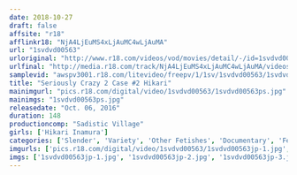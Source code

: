 ```yaml
---
date: 2018-10-27
draft: false
affsite: "r18"
afflinkr18: "NjA4LjEuMS4xLjAuMC4wLjAuMA"
url: "1svdvd00563"
urloriginal: "http://www.r18.com/videos/vod/movies/detail/-/id=1svdvd00563"
urlfinal: "http://media.r18.com/track/NjA4LjEuMS4xLjAuMC4wLjAuMA/videos/vod/movies/detail/-/id=1svdvd00563"
samplevid: "awspv3001.r18.com/litevideo/freepv/1/1sv/1svdvd00563/1svdvd00563_dmb_w.mp4"
title: "Seriously Crazy 2 Case #2 Hikari"
mainimgurl: "pics.r18.com/digital/video/1svdvd00563/1svdvd00563ps.jpg"
mainimgs: "1svdvd00563ps.jpg"
releasedate: "Oct. 06, 2016"
duration: 148
productioncomp: "Sadistic Village"
girls: ['Hikari Inamura']
categories: ['Slender', 'Variety', 'Other Fetishes', 'Documentary', 'Featured Actress', 'Hi-Def']
imgurls: ['pics.r18.com/digital/video/1svdvd00563/1svdvd00563jp-1.jpg', 'pics.r18.com/digital/video/1svdvd00563/1svdvd00563jp-2.jpg', 'pics.r18.com/digital/video/1svdvd00563/1svdvd00563jp-3.jpg', 'pics.r18.com/digital/video/1svdvd00563/1svdvd00563jp-4.jpg', 'pics.r18.com/digital/video/1svdvd00563/1svdvd00563jp-5.jpg', 'pics.r18.com/digital/video/1svdvd00563/1svdvd00563jp-6.jpg', 'pics.r18.com/digital/video/1svdvd00563/1svdvd00563jp-7.jpg', 'pics.r18.com/digital/video/1svdvd00563/1svdvd00563jp-8.jpg', 'pics.r18.com/digital/video/1svdvd00563/1svdvd00563jp-9.jpg', 'pics.r18.com/digital/video/1svdvd00563/1svdvd00563jp-10.jpg', 'pics.r18.com/digital/video/1svdvd00563/1svdvd00563jp-11.jpg', 'pics.r18.com/digital/video/1svdvd00563/1svdvd00563jp-12.jpg', 'pics.r18.com/digital/video/1svdvd00563/1svdvd00563jp-13.jpg', 'pics.r18.com/digital/video/1svdvd00563/1svdvd00563jp-14.jpg', 'pics.r18.com/digital/video/1svdvd00563/1svdvd00563jp-15.jpg', 'pics.r18.com/digital/video/1svdvd00563/1svdvd00563jp-16.jpg', 'pics.r18.com/digital/video/1svdvd00563/1svdvd00563jp-17.jpg', 'pics.r18.com/digital/video/1svdvd00563/1svdvd00563jp-18.jpg', 'pics.r18.com/digital/video/1svdvd00563/1svdvd00563jp-19.jpg', 'pics.r18.com/digital/video/1svdvd00563/1svdvd00563jp-20.jpg']
imgs: ['1svdvd00563jp-1.jpg', '1svdvd00563jp-2.jpg', '1svdvd00563jp-3.jpg', '1svdvd00563jp-4.jpg', '1svdvd00563jp-5.jpg', '1svdvd00563jp-6.jpg', '1svdvd00563jp-7.jpg', '1svdvd00563jp-8.jpg', '1svdvd00563jp-9.jpg', '1svdvd00563jp-10.jpg', '1svdvd00563jp-11.jpg', '1svdvd00563jp-12.jpg', '1svdvd00563jp-13.jpg', '1svdvd00563jp-14.jpg', '1svdvd00563jp-15.jpg', '1svdvd00563jp-16.jpg', '1svdvd00563jp-17.jpg', '1svdvd00563jp-18.jpg', '1svdvd00563jp-19.jpg', '1svdvd00563jp-20.jpg']
---
```

